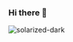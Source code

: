 ### Hi there 👋

<!--
**SzymonWalasz/SzymonWalasz** is a ✨ _special_ ✨ repository because its `README.md` (this file) appears on your GitHub profile.

Here are some ideas to get you started:

- 🔭 I’m currently working on ...
- 🌱 I’m currently learning ...
- 👯 I’m looking to collaborate on ...
- 🤔 I’m looking for help with ...
- 💬 Ask me about ...
- 📫 How to reach me: ...
- 😄 Pronouns: ...
- ⚡ Fun fact: ...
-->

<img src="https://camo.githubusercontent.com/5f4d1871cd355d12938758e7f7c0bfd8ab2ae9cc395b7aa01db27a4abd090661/68747470733a2f2f6769746875622d726561646d652d73746174732e76657263656c2e6170702f6170693f757365726e616d653d616e7572616768617a72612673686f775f69636f6e733d7472756526686964653d636f6e74726962732c7072732663616368655f7365636f6e64733d3836343030267468656d653d736f6c6172697a65642d6461726b" alt="solarized-dark" data-canonical-src="https://github-readme-stats.vercel.app/api?username=anuraghazra&amp;show_icons=true&amp;hide=contribs,prs&amp;cache_seconds=86400&amp;theme=solarized-dark" style="max-width: 100%;">
